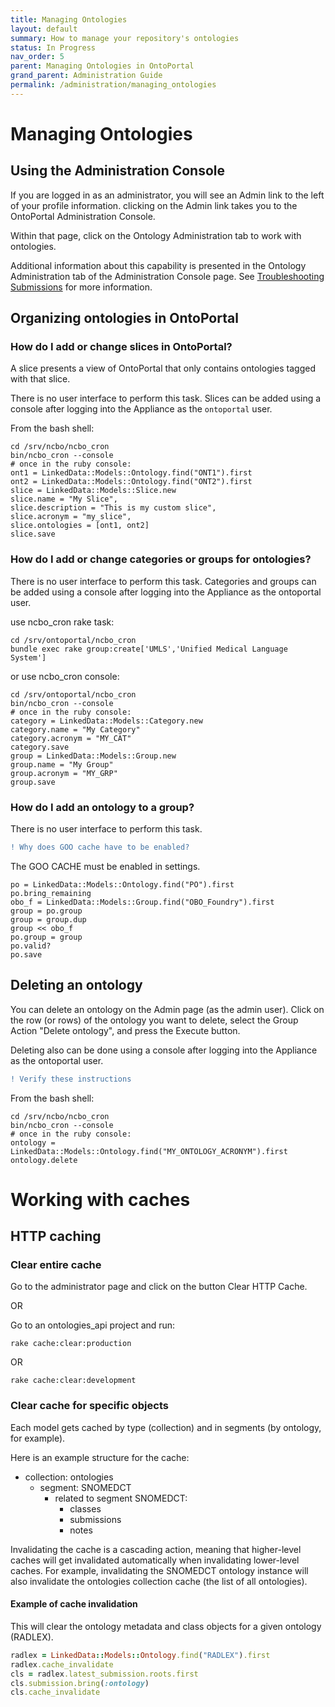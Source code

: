 ```yaml
---
title: Managing Ontologies
layout: default
summary: How to manage your repository's ontologies
status: In Progress
nav_order: 5
parent: Managing Ontologies in OntoPortal
grand_parent: Administration Guide
permalink: /administration/managing_ontologies
---
```


# Managing Ontologies 

## Using the Administration Console

If you are logged in as an administrator,
you will see an Admin link to the left of your profile information.
clicking on the Admin link takes you to the OntoPortal Administration Console.

Within that page, click on the Ontology Administration tab to work with ontologies.

Additional information about this capability is presented in the 
Ontology Administration tab of the Administration Console page.
See <a href="../troubleshooting_submissions">Troubleshooting Submissions</a> for more information.

## Organizing ontologies in OntoPortal

### How do I add or change slices in OntoPortal?

A slice presents a view of OntoPortal that only contains
ontologies tagged with that slice.

There is no user interface to perform this task. 
Slices can be added using a console 
after logging into the Appliance as the `ontoportal` user.

From the bash shell:

```
cd /srv/ncbo/ncbo_cron
bin/ncbo_cron --console
# once in the ruby console:
ont1 = LinkedData::Models::Ontology.find("ONT1").first
ont2 = LinkedData::Models::Ontology.find("ONT2").first
slice = LinkedData::Models::Slice.new
slice.name = "My Slice",
slice.description = "This is my custom slice",
slice.acronym = "my_slice",
slice.ontologies = [ont1, ont2]
slice.save
```

### How do I add or change categories or groups for ontologies?

There is no user interface to perform this task. 
Categories and groups can be added using a console 
after logging into the Appliance as the ontoportal user.

use ncbo_cron rake task:
```
cd /srv/ontoportal/ncbo_cron
bundle exec rake group:create['UMLS','Unified Medical Language System']
```
or use ncbo_cron console:

```
cd /srv/ontoportal/ncbo_cron
bin/ncbo_cron --console
# once in the ruby console:
category = LinkedData::Models::Category.new
category.name = "My Category"
category.acronym = "MY_CAT"
category.save
group = LinkedData::Models::Group.new
group.name = "My Group"
group.acronym = "MY_GRP"
group.save
```

### How do I add an ontology to a group?

There is no user interface to perform this task.

```diff
! Why does GOO cache have to be enabled?
```

The GOO CACHE must be enabled in settings.

```
po = LinkedData::Models::Ontology.find("PO").first
po.bring_remaining
obo_f = LinkedData::Models::Group.find("OBO_Foundry").first
group = po.group
group = group.dup
group << obo_f
po.group = group
po.valid?
po.save
```

## Deleting an ontology

You can delete an ontology on the Admin page (as the admin user). 
Click on the row (or rows) of the ontology you want to delete,
select the Group Action "Delete ontology", and press the Execute button.

Deleting also can be done using a console 
after logging into the Appliance as the ontoportal user.

```diff
! Verify these instructions
```

From the bash shell:

```
cd /srv/ncbo/ncbo_cron
bin/ncbo_cron --console
# once in the ruby console:
ontology = LinkedData::Models::Ontology.find("MY_ONTOLOGY_ACRONYM").first
ontology.delete
```

# Working with caches

## HTTP caching

### Clear entire cache

Go to the administrator page and click on the button Clear HTTP Cache.

OR

Go to an ontologies_api project and run:

```
rake cache:clear:production
```

OR

```
rake cache:clear:development
```

### Clear cache for specific objects

Each model gets cached by type (collection) and in segments (by ontology, for example).

Here is an example structure for the cache:

- collection: ontologies
  - segment: SNOMEDCT
    - related to segment SNOMEDCT:
      - classes
      - submissions
      - notes

Invalidating the cache is a cascading action, 
meaning that higher-level caches will get invalidated automatically when invalidating lower-level caches. 
For example, invalidating the SNOMEDCT ontology instance will also invalidate the ontologies collection cache (the list of all ontologies).

#### Example of cache invalidation

This will clear the ontology metadata and class objects for a given ontology (RADLEX).

```ruby
radlex = LinkedData::Models::Ontology.find("RADLEX").first
radlex.cache_invalidate
cls = radlex.latest_submission.roots.first
cls.submission.bring(:ontology)
cls.cache_invalidate
```
